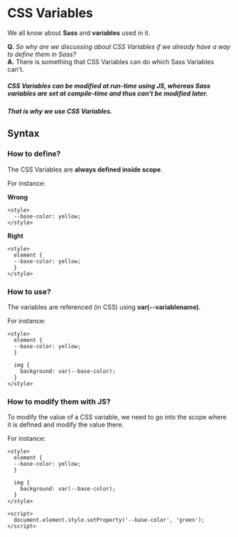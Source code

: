# CSS Variables

We all know about **Sass** and **variables** used in it.

**Q.** *So why are we discussing about CSS Variables if we already have a way to define them in Sass?*  
**A.** There is something that CSS Variables can do which Sass Variables can't.  
##### CSS Variables can be modified at run-time using JS, whereas Sass variables are set at compile-time and thus can't be modified later.  

***That is why we use CSS Variables.***


## Syntax

### How to define?
The CSS Variables are **always defined inside scope**.

For instance:

**Wrong**

    <style>
      --base-color: yellow;
    </style>

**Right**

    <style>
      element {
      --base-color: yellow;    
      }
    </style>

### How to use?

The variables are referenced (in CSS) using **var(--variablename)**.  

For instance:

    <style>
      element {
      --base-color: yellow;    
      }

      img {
        background: var(--base-color);
      }
    </style>


### How to modify them with JS?

To modify the value of a CSS variable, we need to go into the scope where it is defined and modify the value there.  

For instance:  

    <style>
      element {
      --base-color: yellow;    
      }

      img {
        background: var(--base-color);
      }
    </style>

    <script>
      document.element.style.setProperty('--base-color', 'green');
    </script>
